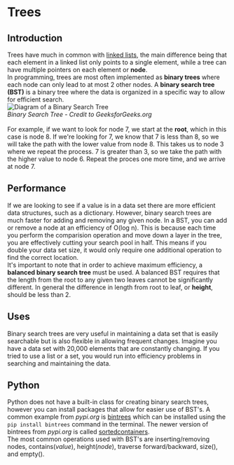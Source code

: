 # Trees
## Introduction
Trees have much in common with [linked lists](2-linked-list.md), the main difference being that each element in a linked list only points to a single element, while a tree can have multiple pointers on each element or **node**.<br>
In programming, trees are most often implemented as **binary trees** where each node can only lead to at most 2 other nodes. A **binary search tree (BST)** is a binary tree where the data is organized in a specific way to allow for efficient search.<br>
![Diagram of a Binary Search Tree](https://media.geeksforgeeks.org/wp-content/uploads/Untitled-Diagram-2-7.png)
<br>*Binary Search Tree - Credit to GeeksforGeeks.org*<br><br>
For example, if we want to look for node 7, we start at the **root**, which in this case is node 8. If we're looking for 7, we know that 7 is less than 8, so we will take the path with the lower value from node 8. This takes us to node 3 where we repeat the process. 7 is greater than 3, so we take the path with the higher value to node 6. Repeat the proces one more time, and we arrive at node 7. 

## Performance
If we are looking to see if a value is in a data set there are more efficient data structures, such as a dictionary. However, binary search trees are much faster for adding and removing any given node. In a BST, you can add or remove a node at an efficiency of O(log n). This is because each time you perform the comparision operation and move down a layer in the tree, you are effectively cutting your search pool in half. This means if you double your data set size, it would only require one additional operation to find the correct location.<br>
It's important to note that in order to achieve maximum efficiency, a **balanced binary search tree** must be used. A balanced BST requires that the length from the root to any given two leaves cannot be significantly different. In general the difference in length from root to leaf, or **height**, should be less than 2.

## Uses
Binary search trees are very useful in maintaining a data set that is easily searchable but is also flexible in allowing frequent changes. Imagine you have a data set with 20,000 elements that are constantly changing. If you tried to use a list or a set, you would run into efficiency problems in searching and maintaining the data.<br>

## Python
Python does not have a built-in class for creating binary search trees, however you can install packages that allow for easier use of BST's. A common example from *pypi.org* is [bintrees](https://pypi.org/project/bintrees/) which can be installed using the `pip install bintrees` command in the terminal. The newer version of bintrees from *pypi.org* is called [sortedcontainers](https://pypi.org/project/sortedcontainers/).<br>
The most common operations used with BST's are inserting/removing nodes, contains(*value*), height(*node*), traverse forward/backward, size(), and empty().